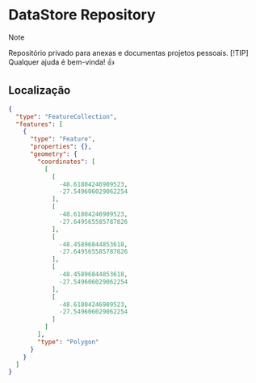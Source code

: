 # DataStore Repository

> [!NOTE]
> Repositório privado para anexas e documentas projetos pessoais.
> [!TIP]
> Qualquer ajuda é bem-vinda! 👍
> 
## Localização

```geojson
{
  "type": "FeatureCollection",
  "features": [
    {
      "type": "Feature",
      "properties": {},
      "geometry": {
        "coordinates": [
          [
            [
              -48.61804246909523,
              -27.549606029062254
            ],
            [
              -48.61804246909523,
              -27.649565585787826
            ],
            [
              -48.45896844853618,
              -27.649565585787826
            ],
            [
              -48.45896844853618,
              -27.549606029062254
            ],
            [
              -48.61804246909523,
              -27.549606029062254
            ]
          ]
        ],
        "type": "Polygon"
      }
    }
  ]
}

```
<!--

**Here are some ideas to get you started:**

🙋‍♀️ A short introduction - what is your organization all about?
🌈 Contribution guidelines - how can the community get involved?
👩‍💻 Useful resources - where can the community find your docs? Is there anything else the community should know?
🍿 Fun facts - what does your team eat for breakfast?
🧙 Remember, you can do mighty things with the power of [Markdown](https://docs.github.com/github/writing-on-github/getting-started-with-writing-and-formatting-on-github/basic-writing-and-formatting-syntax)
-->
